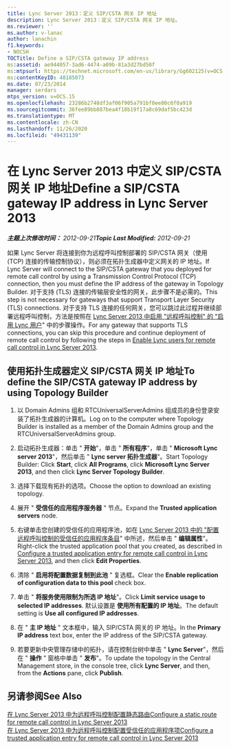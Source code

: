 ```yaml
---
title: Lync Server 2013：定义 SIP/CSTA 网关 IP 地址
description: Lync Server 2013：定义 SIP/CSTA 网关 IP 地址。
ms.reviewer: ''
ms.author: v-lanac
author: lanachin
f1.keywords:
- NOCSH
TOCTitle: Define a SIP/CSTA gateway IP address
ms:assetid: ae944057-3ad6-4474-a09b-81a3d27bd50f
ms:mtpsurl: https://technet.microsoft.com/en-us/library/Gg602125(v=OCS.15)
ms:contentKeyID: 48185073
ms.date: 07/23/2014
manager: serdars
mtps_version: v=OCS.15
ms.openlocfilehash: 23286b2748df3af06f905a791bf0ee80c6f0a919
ms.sourcegitcommit: 36fee89bb887bea4f18b19f17a8c69daf5bc423d
ms.translationtype: MT
ms.contentlocale: zh-CN
ms.lasthandoff: 11/26/2020
ms.locfileid: "49431139"
---
```

# <a name="define-a-sipcsta-gateway-ip-address-in-lync-server-2013"></a><span data-ttu-id="906d2-103">在 Lync Server 2013 中定义 SIP/CSTA 网关 IP 地址</span><span class="sxs-lookup"><span data-stu-id="906d2-103">Define a SIP/CSTA gateway IP address in Lync Server 2013</span></span>

<div data-xmlns="http://www.w3.org/1999/xhtml">

<div class="topic" data-xmlns="http://www.w3.org/1999/xhtml" data-msxsl="urn:schemas-microsoft-com:xslt" data-cs="https://msdn.microsoft.com/">

<div data-asp="https://msdn2.microsoft.com/asp">



</div>

<div id="mainSection">

<div id="mainBody"><span data-ttu-id="906d2-104">

<span> </span></span><span class="sxs-lookup"><span data-stu-id="906d2-104">

<span> </span></span></span>

<span data-ttu-id="906d2-105">_**主题上次修改时间：** 2012-09-21_</span><span class="sxs-lookup"><span data-stu-id="906d2-105">_**Topic Last Modified:** 2012-09-21_</span></span>

<span data-ttu-id="906d2-106">如果 Lync Server 将连接到你为远程呼叫控制部署的 SIP/CSTA 网关（使用 (TCP) 连接的传输控制协议），则必须在拓扑生成器中定义网关的 IP 地址。</span><span class="sxs-lookup"><span data-stu-id="906d2-106">If Lync Server will connect to the SIP/CSTA gateway that you deployed for remote call control by using a Transmission Control Protocol (TCP) connection, then you must define the IP address of the gateway in Topology Builder.</span></span> <span data-ttu-id="906d2-107">对于支持 (TLS) 连接的传输层安全性的网关，此步骤不是必需的。</span><span class="sxs-lookup"><span data-stu-id="906d2-107">This step is not necessary for gateways that support Transport Layer Security (TLS) connections.</span></span> <span data-ttu-id="906d2-108">对于支持 TLS 连接的任何网关，您可以跳过此过程并继续部署远程呼叫控制，方法是按照在 [Lync Server 2013 中启用 "远程呼叫控制" 的 "启用 Lync 用户](lync-server-2013-enable-lync-users-for-remote-call-control.md)" 中的步骤操作。</span><span class="sxs-lookup"><span data-stu-id="906d2-108">For any gateway that supports TLS connections, you can skip this procedure and continue deployment of remote call control by following the steps in [Enable Lync users for remote call control in Lync Server 2013](lync-server-2013-enable-lync-users-for-remote-call-control.md).</span></span>

<div>

## <a name="to-define-the-sipcsta-gateway-ip-address-by-using-topology-builder"></a><span data-ttu-id="906d2-109">使用拓扑生成器定义 SIP/CSTA 网关 IP 地址</span><span class="sxs-lookup"><span data-stu-id="906d2-109">To define the SIP/CSTA gateway IP address by using Topology Builder</span></span>

1.  <span data-ttu-id="906d2-110">以 Domain Admins 组和 RTCUniversalServerAdmins 组成员的身份登录安装了拓扑生成器的计算机。</span><span class="sxs-lookup"><span data-stu-id="906d2-110">Log on to the computer where Topology Builder is installed as a member of the Domain Admins group and the RTCUniversalServerAdmins group.</span></span>

2.  <span data-ttu-id="906d2-111">启动拓扑生成器：单击 " **开始**"，单击 " **所有程序**"，单击 " **Microsoft Lync server 2013**"，然后单击 " **Lync server 拓扑生成器**"。</span><span class="sxs-lookup"><span data-stu-id="906d2-111">Start Topology Builder: Click **Start**, click **All Programs**, click **Microsoft Lync Server 2013**, and then click **Lync Server Topology Builder**.</span></span>

3.  <span data-ttu-id="906d2-112">选择下载现有拓扑的选项。</span><span class="sxs-lookup"><span data-stu-id="906d2-112">Choose the option to download an existing topology.</span></span>

4.  <span data-ttu-id="906d2-113">展开 " **受信任的应用程序服务器** " 节点。</span><span class="sxs-lookup"><span data-stu-id="906d2-113">Expand the **Trusted application servers** node.</span></span>

5.  <span data-ttu-id="906d2-114">右键单击您创建的受信任的应用程序池，如在 [Lync Server 2013 中的 "配置远程呼叫控制的受信任的应用程序条目](lync-server-2013-configure-a-trusted-application-entry-for-remote-call-control.md)" 中所述，然后单击 " **编辑属性**"。</span><span class="sxs-lookup"><span data-stu-id="906d2-114">Right-click the trusted application pool that you created, as described in [Configure a trusted application entry for remote call control in Lync Server 2013](lync-server-2013-configure-a-trusted-application-entry-for-remote-call-control.md), and then click **Edit Properties**.</span></span>

6.  <span data-ttu-id="906d2-115">清除 " **启用将配置数据复制到此池** " 复选框。</span><span class="sxs-lookup"><span data-stu-id="906d2-115">Clear the **Enable replication of configuration data to this pool** check box.</span></span>

7.  <span data-ttu-id="906d2-116">单击 " **将服务使用限制为所选 IP 地址**"。</span><span class="sxs-lookup"><span data-stu-id="906d2-116">Click **Limit service usage to selected IP addresses**.</span></span> <span data-ttu-id="906d2-117">默认设置是 **使用所有配置的 IP 地址**。</span><span class="sxs-lookup"><span data-stu-id="906d2-117">The default setting is **Use all configured IP addresses**.</span></span>

8.  <span data-ttu-id="906d2-118">在 " **主 IP 地址** " 文本框中，输入 SIP/CSTA 网关的 IP 地址。</span><span class="sxs-lookup"><span data-stu-id="906d2-118">In the **Primary IP address** text box, enter the IP address of the SIP/CSTA gateway.</span></span>

9.  <span data-ttu-id="906d2-119">若要更新中央管理存储中的拓扑，请在控制台树中单击 " **Lync Server**"，然后在 " **操作** " 窗格中单击 " **发布**"。</span><span class="sxs-lookup"><span data-stu-id="906d2-119">To update the topology in the Central Management store, in the console tree, click **Lync Server**, and then, from the **Actions** pane, click **Publish**.</span></span>

</div>

<div>

## <a name="see-also"></a><span data-ttu-id="906d2-120">另请参阅</span><span class="sxs-lookup"><span data-stu-id="906d2-120">See Also</span></span>


[<span data-ttu-id="906d2-121">在 Lync Server 2013 中为远程呼叫控制配置静态路由</span><span class="sxs-lookup"><span data-stu-id="906d2-121">Configure a static route for remote call control in Lync Server 2013</span></span>](lync-server-2013-configure-a-static-route-for-remote-call-control.md)  
[<span data-ttu-id="906d2-122">在 Lync Server 2013 中为远程呼叫控制配置受信任的应用程序项</span><span class="sxs-lookup"><span data-stu-id="906d2-122">Configure a trusted application entry for remote call control in Lync Server 2013</span></span>](lync-server-2013-configure-a-trusted-application-entry-for-remote-call-control.md)  
  

<span data-ttu-id="906d2-123"></div>

</div>

<span> </span>

</div>

</div>

</span><span class="sxs-lookup"><span data-stu-id="906d2-123"></div>

</div>

<span> </span>

</div>

</div>

</span></span></div>

